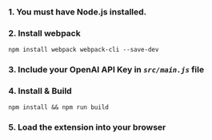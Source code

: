 ### 1. You must have Node.js installed.

### 2. Install webpack 
```
npm install webpack webpack-cli --save-dev
```

### 3. Include your OpenAI API Key in *`src/main.js`* file

### 4. Install & Build 
```
npm install && npm run build
```

### 5. Load the extension into your browser
